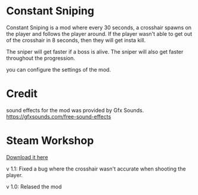 # Constant Sniping
Constant Sniping is a mod where every 30 seconds, a crosshair spawns on the player and follows the player around. 
If the player wasn't able to get out of the crosshair in 8 seconds, then they will get insta kill.

The sniper will get faster if a boss is alive.
The sniper will also get faster throughout the progression.

you can configure the settings of the mod.

# Credit 
sound effects for the mod was provided by Gfx Sounds.
https://gfxsounds.com/free-sound-effects

# Steam Workshop
[Download it here](https://steamcommunity.com/sharedfiles/filedetails/?id=3265309074)

v 1.1:
Fixed a bug where the crosshair wasn't accurate when shooting the player.

v 1.0:
Relased the mod